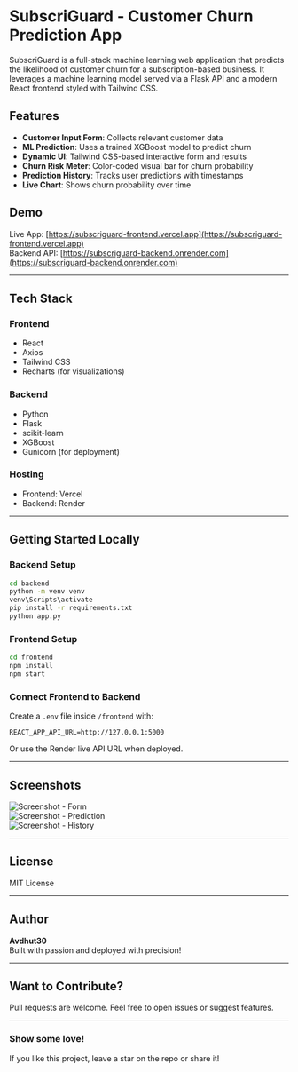 # SubscriGuard - Customer Churn Prediction App

SubscriGuard is a full-stack machine learning web application that predicts the likelihood of customer churn for a subscription-based business. It leverages a machine learning model served via a Flask API and a modern React frontend styled with Tailwind CSS.

## Features

- **Customer Input Form**: Collects relevant customer data
- **ML Prediction**: Uses a trained XGBoost model to predict churn
- **Dynamic UI**: Tailwind CSS-based interactive form and results
- **Churn Risk Meter**: Color-coded visual bar for churn probability
- **Prediction History**: Tracks user predictions with timestamps
- **Live Chart**: Shows churn probability over time

## Demo
Live App: [https://subscriguard-frontend.vercel.app](https://subscriguard-frontend.vercel.app)  
Backend API: [https://subscriguard-backend.onrender.com](https://subscriguard-backend.onrender.com)

---

## Tech Stack

### Frontend
- React
- Axios
- Tailwind CSS
- Recharts (for visualizations)

### Backend
- Python
- Flask
- scikit-learn
- XGBoost
- Gunicorn (for deployment)

### Hosting
- Frontend: Vercel
- Backend: Render

---

## Getting Started Locally

### Backend Setup
```bash
cd backend
python -m venv venv
venv\Scripts\activate
pip install -r requirements.txt
python app.py
```

### Frontend Setup
```bash
cd frontend
npm install
npm start
```

### Connect Frontend to Backend
Create a `.env` file inside `/frontend` with:
```
REACT_APP_API_URL=http://127.0.0.1:5000
```
Or use the Render live API URL when deployed.

---

## Screenshots

![Screenshot - Form](./screenshots/form.png)  
![Screenshot - Prediction](./screenshots/prediction-result.png)  
![Screenshot - History](./screenshots/history-chart.png)

---

## License
MIT License

---

## Author
**Avdhut30**  
Built with passion and deployed with precision!

---

## Want to Contribute?
Pull requests are welcome. Feel free to open issues or suggest features.

---

### Show some love!
If you like this project, leave a star on the repo or share it!


